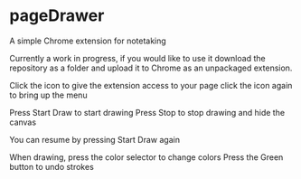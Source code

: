 # pageDrawer
A simple Chrome extension for notetaking

Currently a work in progress, if you would like to use it download the repository as a folder
and upload it to Chrome as an unpackaged extension.

Click the icon to give the extension access to your page
click the icon again to bring up the menu

Press Start Draw to start drawing
Press Stop to stop drawing and hide the canvas

You can resume by pressing Start Draw again

When drawing, press the color selector to change colors
Press the Green button to undo strokes